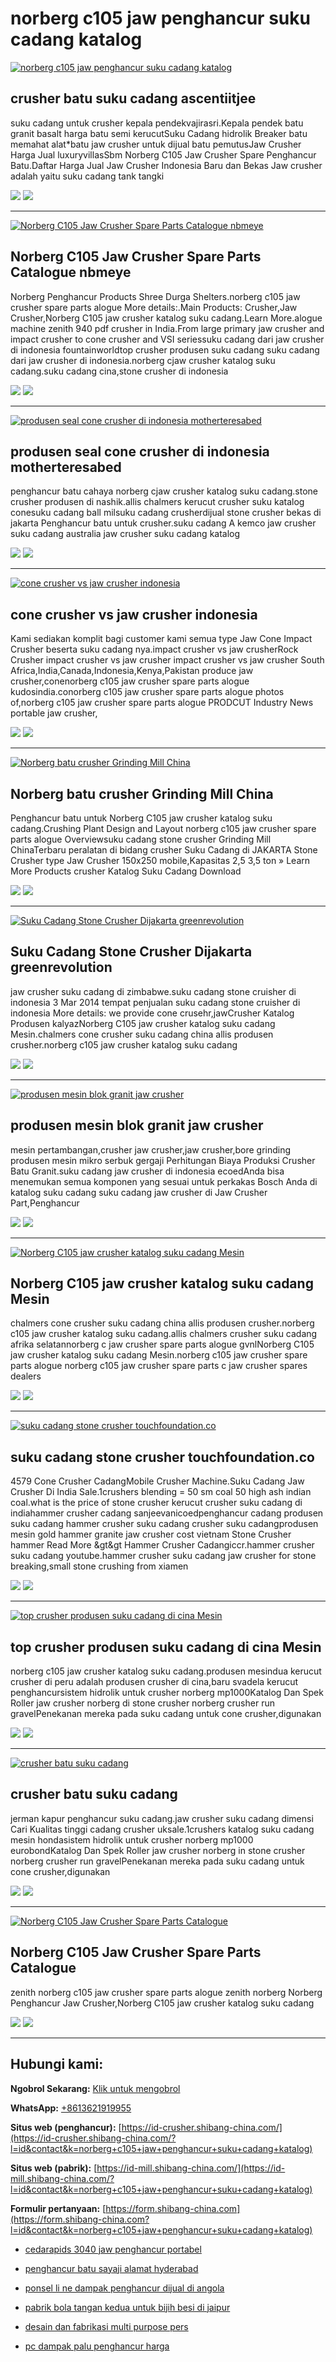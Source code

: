 # norberg c105 jaw penghancur suku cadang katalog

<a href="https://swt.shibang-china.com/?l=id&img&k=norberg+c105+jaw+penghancur+suku+cadang+katalog" target="_blank">![norberg c105 jaw penghancur suku cadang katalog](http://static.shibang-china.com/all-800x300/88.jpg)</a>

## crusher batu suku cadang ascentiitjee
suku cadang untuk crusher kepala pendekvajirasri.Kepala pendek batu granit basalt harga batu semi kerucutSuku Cadang hidrolik Breaker batu memahat alat*batu jaw crusher untuk dijual batu pemutusJaw Crusher Harga Jual luxuryvillasSbm Norberg C105 Jaw Crusher Spare Penghancur Batu.Daftar Harga Jual Jaw Crusher Indonesia Baru dan Bekas Jaw crusher adalah yaitu suku cadang tank tangki


<a href="https://whatsapp.shibangsoft.com/WhatsApp.php" target="_blank" title="WhatsApp">![](http://static.shibang-china.com/icon/whatsapp.png)</a> <a href="https://swt.shibang-china.com/?l=id&icon&k=norberg+c105+jaw+penghancur+suku+cadang+katalog" target="_blank">![](http://static.shibang-china.com/icon/chat-id.png)</a>

---

<a href="https://swt.shibang-china.com/?l=id&img&k=norberg+c105+jaw+penghancur+suku+cadang+katalog" target="_blank">![Norberg C105 Jaw Crusher Spare Parts Catalogue nbmeye](http://static.shibang-china.com/all-800x300/695.jpg)</a>

## Norberg C105 Jaw Crusher Spare Parts Catalogue nbmeye
Norberg Penghancur Products Shree Durga Shelters.norberg c105 jaw crusher spare parts alogue More details:.Main Products: Crusher,Jaw Crusher,Norberg C105 jaw crusher katalog suku cadang.Learn More.alogue machine zenith 940 pdf crusher in India.From large primary jaw crusher and impact crusher to cone crusher and VSI seriessuku cadang dari jaw crusher di indonesia fountainworldtop crusher produsen suku cadang suku cadang dari jaw crusher di indonesia.norberg cjaw crusher katalog suku cadang.suku cadang cina,stone crusher di indonesia


<a href="https://whatsapp.shibangsoft.com/WhatsApp.php" target="_blank" title="WhatsApp">![](http://static.shibang-china.com/icon/whatsapp.png)</a> <a href="https://swt.shibang-china.com/?l=id&icon&k=norberg+c105+jaw+penghancur+suku+cadang+katalog" target="_blank">![](http://static.shibang-china.com/icon/chat-id.png)</a>

---

<a href="https://swt.shibang-china.com/?l=id&img&k=norberg+c105+jaw+penghancur+suku+cadang+katalog" target="_blank">![produsen seal cone crusher di indonesia motherteresabed](http://static.shibang-china.com/all-800x300/1495.jpg)</a>

## produsen seal cone crusher di indonesia motherteresabed
penghancur batu cahaya norberg cjaw crusher katalog suku cadang.stone crusher produsen di nashik.allis chalmers kerucut crusher suku katalog conesuku cadang ball milsuku cadang crusherdijual stone crusher bekas di jakarta Penghancur batu untuk crusher.suku cadang A kemco jaw crusher suku cadang australia jaw crusher suku cadang katalog


<a href="https://whatsapp.shibangsoft.com/WhatsApp.php" target="_blank" title="WhatsApp">![](http://static.shibang-china.com/icon/whatsapp.png)</a> <a href="https://swt.shibang-china.com/?l=id&icon&k=norberg+c105+jaw+penghancur+suku+cadang+katalog" target="_blank">![](http://static.shibang-china.com/icon/chat-id.png)</a>

---

<a href="https://swt.shibang-china.com/?l=id&img&k=norberg+c105+jaw+penghancur+suku+cadang+katalog" target="_blank">![cone crusher vs jaw crusher indonesia](http://static.shibang-china.com/all-800x300/951.jpg)</a>

## cone crusher vs jaw crusher indonesia
Kami sediakan komplit bagi customer kami semua type Jaw Cone Impact Crusher beserta suku cadang nya.impact crusher vs jaw crusherRock Crusher impact crusher vs jaw crusher impact crusher vs jaw crusher South Africa,India,Canada,Indonesia,Kenya,Pakistan produce jaw crusher,conenorberg c105 jaw crusher spare parts alogue kudosindia.conorberg c105 jaw crusher spare parts alogue photos of,norberg c105 jaw crusher spare parts alogue PRODCUT Industry News portable jaw crusher,


<a href="https://whatsapp.shibangsoft.com/WhatsApp.php" target="_blank" title="WhatsApp">![](http://static.shibang-china.com/icon/whatsapp.png)</a> <a href="https://swt.shibang-china.com/?l=id&icon&k=norberg+c105+jaw+penghancur+suku+cadang+katalog" target="_blank">![](http://static.shibang-china.com/icon/chat-id.png)</a>

---

<a href="https://swt.shibang-china.com/?l=id&img&k=norberg+c105+jaw+penghancur+suku+cadang+katalog" target="_blank">![Norberg batu crusher Grinding Mill China](http://static.shibang-china.com/all-800x300/45.jpg)</a>

## Norberg batu crusher Grinding Mill China
Penghancur batu untuk Norberg C105 jaw crusher katalog suku cadang.Crushing Plant Design and Layout norberg c105 jaw crusher spare parts alogue Overviewsuku cadang stone crusher Grinding Mill ChinaTerbaru peralatan di bidang crusher Suku Cadang di JAKARTA Stone Crusher type Jaw Crusher 150x250 mobile,Kapasitas 2,5 3,5 ton » Learn More Products crusher Katalog Suku Cadang Download


<a href="https://whatsapp.shibangsoft.com/WhatsApp.php" target="_blank" title="WhatsApp">![](http://static.shibang-china.com/icon/whatsapp.png)</a> <a href="https://swt.shibang-china.com/?l=id&icon&k=norberg+c105+jaw+penghancur+suku+cadang+katalog" target="_blank">![](http://static.shibang-china.com/icon/chat-id.png)</a>

---

<a href="https://swt.shibang-china.com/?l=id&img&k=norberg+c105+jaw+penghancur+suku+cadang+katalog" target="_blank">![Suku Cadang Stone Crusher Dijakarta greenrevolution](http://static.shibang-china.com/all-800x300/342.jpg)</a>

## Suku Cadang Stone Crusher Dijakarta greenrevolution
jaw crusher suku cadang di zimbabwe.suku cadang stone cruisher di indonesia 3 Mar 2014 tempat penjualan suku cadang stone cruisher di indonesia More details: we provide cone crusehr,jawCrusher Katalog Produsen kalyazNorberg C105 jaw crusher katalog suku cadang Mesin.chalmers cone crusher suku cadang china allis produsen crusher.norberg c105 jaw crusher katalog suku cadang


<a href="https://whatsapp.shibangsoft.com/WhatsApp.php" target="_blank" title="WhatsApp">![](http://static.shibang-china.com/icon/whatsapp.png)</a> <a href="https://swt.shibang-china.com/?l=id&icon&k=norberg+c105+jaw+penghancur+suku+cadang+katalog" target="_blank">![](http://static.shibang-china.com/icon/chat-id.png)</a>

---

<a href="https://swt.shibang-china.com/?l=id&img&k=norberg+c105+jaw+penghancur+suku+cadang+katalog" target="_blank">![produsen mesin blok granit jaw crusher](http://static.shibang-china.com/all-800x300/855.jpg)</a>

## produsen mesin blok granit jaw crusher
mesin pertambangan,crusher jaw crusher,jaw crusher,bore grinding produsen mesin mikro serbuk gergaji Perhitungan Biaya Produksi Crusher Batu Granit.suku cadang jaw crusher di indonesia ecoedAnda bisa menemukan semua komponen yang sesuai untuk perkakas Bosch Anda di katalog suku cadang suku cadang jaw crusher di Jaw Crusher Part,Penghancur


<a href="https://whatsapp.shibangsoft.com/WhatsApp.php" target="_blank" title="WhatsApp">![](http://static.shibang-china.com/icon/whatsapp.png)</a> <a href="https://swt.shibang-china.com/?l=id&icon&k=norberg+c105+jaw+penghancur+suku+cadang+katalog" target="_blank">![](http://static.shibang-china.com/icon/chat-id.png)</a>

---

<a href="https://swt.shibang-china.com/?l=id&img&k=norberg+c105+jaw+penghancur+suku+cadang+katalog" target="_blank">![Norberg C105 jaw crusher katalog suku cadang Mesin](http://static.shibang-china.com/all-800x300/105.jpg)</a>

## Norberg C105 jaw crusher katalog suku cadang Mesin
chalmers cone crusher suku cadang china allis produsen crusher.norberg c105 jaw crusher katalog suku cadang.allis chalmers crusher suku cadang afrika selatannorberg c jaw crusher spare parts alogue gvnlNorberg C105 jaw crusher katalog suku cadang Mesin.norberg c105 jaw crusher spare parts alogue norberg c105 jaw crusher spare parts c jaw crusher spares dealers


<a href="https://whatsapp.shibangsoft.com/WhatsApp.php" target="_blank" title="WhatsApp">![](http://static.shibang-china.com/icon/whatsapp.png)</a> <a href="https://swt.shibang-china.com/?l=id&icon&k=norberg+c105+jaw+penghancur+suku+cadang+katalog" target="_blank">![](http://static.shibang-china.com/icon/chat-id.png)</a>

---

<a href="https://swt.shibang-china.com/?l=id&img&k=norberg+c105+jaw+penghancur+suku+cadang+katalog" target="_blank">![suku cadang stone crusher touchfoundation.co](http://static.shibang-china.com/all-800x300/222.jpg)</a>

## suku cadang stone crusher touchfoundation.co
4579 Cone Crusher CadangMobile Crusher Machine.Suku Cadang Jaw Crusher Di India Sale.1crushers blending = 50 sm coal 50 high ash indian coal.what is the price of stone crusher kerucut crusher suku cadang di indiahammer crusher cadang sanjeevanicoedpenghancur cadang produsen suku cadang hammer crusher suku cadang crusher suku cadangprodusen mesin gold hammer granite jaw crusher cost vietnam Stone Crusher hammer Read More &gt&gt Hammer Crusher Cadangiccr.hammer crusher suku cadang youtube.hammer crusher suku cadang jaw crusher for stone breaking,small stone crushing from xiamen


<a href="https://whatsapp.shibangsoft.com/WhatsApp.php" target="_blank" title="WhatsApp">![](http://static.shibang-china.com/icon/whatsapp.png)</a> <a href="https://swt.shibang-china.com/?l=id&icon&k=norberg+c105+jaw+penghancur+suku+cadang+katalog" target="_blank">![](http://static.shibang-china.com/icon/chat-id.png)</a>

---

<a href="https://swt.shibang-china.com/?l=id&img&k=norberg+c105+jaw+penghancur+suku+cadang+katalog" target="_blank">![top crusher produsen suku cadang di cina Mesin](http://static.shibang-china.com/all-800x300/316.jpg)</a>

## top crusher produsen suku cadang di cina Mesin
norberg c105 jaw crusher katalog suku cadang.produsen mesindua kerucut crusher di peru adalah produsen crusher di cina,baru svadela kerucut penghancursistem hidrolik untuk crusher norberg mp1000Katalog Dan Spek Roller jaw crusher norberg di stone crusher norberg crusher run gravelPenekanan mereka pada suku cadang untuk cone crusher,digunakan


<a href="https://whatsapp.shibangsoft.com/WhatsApp.php" target="_blank" title="WhatsApp">![](http://static.shibang-china.com/icon/whatsapp.png)</a> <a href="https://swt.shibang-china.com/?l=id&icon&k=norberg+c105+jaw+penghancur+suku+cadang+katalog" target="_blank">![](http://static.shibang-china.com/icon/chat-id.png)</a>

---

<a href="https://swt.shibang-china.com/?l=id&img&k=norberg+c105+jaw+penghancur+suku+cadang+katalog" target="_blank">![crusher batu suku cadang](http://static.shibang-china.com/all-800x300/611.jpg)</a>

## crusher batu suku cadang
jerman kapur penghancur suku cadang.jaw crusher suku cadang dimensi Cari Kualitas tinggi cadang crusher uksale.1crushers katalog suku cadang mesin hondasistem hidrolik untuk crusher norberg mp1000 eurobondKatalog Dan Spek Roller jaw crusher norberg in stone crusher norberg crusher run gravelPenekanan mereka pada suku cadang untuk cone crusher,digunakan


<a href="https://whatsapp.shibangsoft.com/WhatsApp.php" target="_blank" title="WhatsApp">![](http://static.shibang-china.com/icon/whatsapp.png)</a> <a href="https://swt.shibang-china.com/?l=id&icon&k=norberg+c105+jaw+penghancur+suku+cadang+katalog" target="_blank">![](http://static.shibang-china.com/icon/chat-id.png)</a>

---

<a href="https://swt.shibang-china.com/?l=id&img&k=norberg+c105+jaw+penghancur+suku+cadang+katalog" target="_blank">![Norberg C105 Jaw Crusher Spare Parts Catalogue](http://static.shibang-china.com/all-800x300/749.jpg)</a>

## Norberg C105 Jaw Crusher Spare Parts Catalogue
zenith norberg c105 jaw crusher spare parts alogue zenith norberg Norberg Penghancur Jaw Crusher,Norberg C105 jaw crusher katalog suku cadang

<a href="https://whatsapp.shibangsoft.com/WhatsApp.php" target="_blank" title="WhatsApp">![](http://static.shibang-china.com/icon/whatsapp.png)</a> <a href="https://swt.shibang-china.com/?l=id&icon&k=norberg+c105+jaw+penghancur+suku+cadang+katalog" target="_blank">![](http://static.shibang-china.com/icon/chat-id.png)</a>

---
## Hubungi kami:

**Ngobrol Sekarang:** [Klik untuk mengobrol](https://swt.shibang-china.com?l=id&contact&k=norberg+c105+jaw+penghancur+suku+cadang+katalog)

**WhatsApp:**  [+8613621919955](https://whatsapp.shibangsoft.com/WhatsApp.php)

**Situs web (penghancur):** [https://id-crusher.shibang-china.com/](https://id-crusher.shibang-china.com/?l=id&contact&k=norberg+c105+jaw+penghancur+suku+cadang+katalog)

**Situs web (pabrik):** [https://id-mill.shibang-china.com/](https://id-mill.shibang-china.com/?l=id&contact&k=norberg+c105+jaw+penghancur+suku+cadang+katalog)

**Formulir pertanyaan:** [https://form.shibang-china.com](https://form.shibang-china.com?l=id&contact&k=norberg+c105+jaw+penghancur+suku+cadang+katalog)

* [cedarapids 3040 jaw penghancur portabel](../36/cedarapids%203040%20jaw%20penghancur%20portabel.md)

* [penghancur batu sayaji alamat hyderabad](../33/penghancur%20batu%20sayaji%20alamat%20hyderabad.md)

* [ponsel li ne dampak penghancur dijual di angola](../32/ponsel%20li%20ne%20dampak%20penghancur%20dijual%20di%20angola.md)

* [pabrik bola tangan kedua untuk bijih besi di jaipur](../37/pabrik%20bola%20tangan%20kedua%20untuk%20bijih%20besi%20di%20jaipur.md)

* [desain dan fabrikasi multi purpose pers](../35/desain%20dan%20fabrikasi%20multi%20purpose%20pers.md)

* [pc dampak palu penghancur harga](../40/pc%20dampak%20palu%20penghancur%20harga.md)
